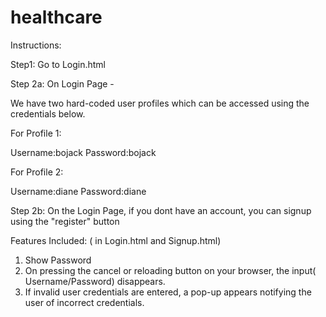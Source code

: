 # healthcare

Instructions:

Step1: Go to Login.html

Step 2a: On Login Page - 

We have two hard-coded user profiles which can be accessed using the credentials below.

For Profile 1:

Username:bojack
Password:bojack


For Profile 2:

Username:diane
Password:diane

Step 2b: On the Login Page, if you dont have an account, you can signup using the "register" button

Features Included: ( in Login.html and Signup.html)
1. Show Password
2. On pressing the cancel or reloading button on your browser, the input( Username/Password) disappears.
3. If invalid user credentials are entered, a pop-up appears notifying the user of incorrect credentials.



